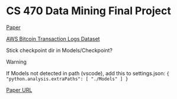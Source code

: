 # CS 470 Data Mining Final Project
[Paper](https://jfin-swufe.springeropen.com/articles/10.1186/s40854-024-00643-1)

[AWS Bitcoin Transaction Logs Dataset](https://aws.amazon.com/blogs/web3/access-bitcoin-and-ethereum-open-datasets-for-cross-chain-analytics/)

Stick checkpoint dir in Models/Checkpoint?

> [!WARNING]
> If Models not detected in path (vscode), add this to settings.json: ```{
    "python.analysis.extraPaths": [
        "./Models"
    ]
}```

[Paper URL](https://jfin-swufe.springeropen.com/articles/10.1186/s40854-024-00643-1)